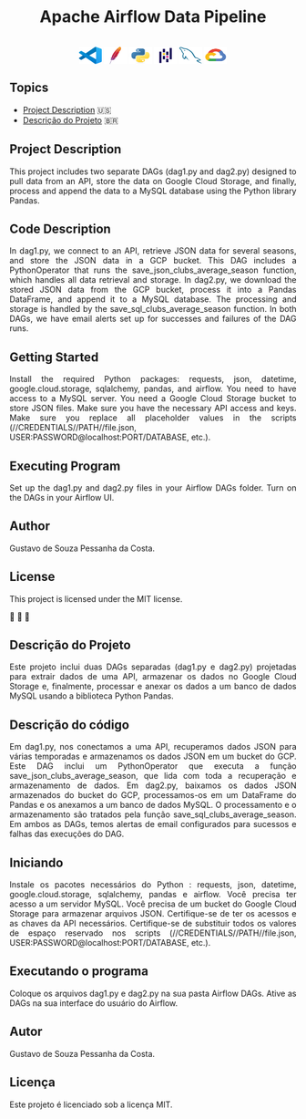 
<h1 align="center"> Apache Airflow Data Pipeline </h1>
<div dir="auto" align="center">
  <br>
  <a target="_blank" rel="noopener noreferrer nofollow" href="https://raw.githubusercontent.com/devicons/devicon/master/icons/vscode/vscode-original.svg"><img align="center" alt="Gustavo-VSCode" height="30" width="40" src="https://raw.githubusercontent.com/devicons/devicon/master/icons/vscode/vscode-original.svg" style="max-width: 100%;"></a>
  <a target="_blank" rel="noopener noreferrer nofollow" href="https://raw.githubusercontent.com/devicons/devicon/master/icons/apache/apache-original.svg"><img align="center" alt="Gustavo-Apache" height="30" width="40" src="https://raw.githubusercontent.com/devicons/devicon/master/icons/apache/apache-original.svg" style="max-width: 100%;"></a>
  <a target="_blank" rel="noopener noreferrer nofollow" href="https://raw.githubusercontent.com/devicons/devicon/master/icons/python/python-original.svg"><img align="center" alt="Gustavo-Python" height="30" width="40" src="https://raw.githubusercontent.com/devicons/devicon/master/icons/python/python-original.svg" style="max-width: 100%;"></a>
  <a target="_blank" rel="noopener noreferrer nofollow" href="https://raw.githubusercontent.com/devicons/devicon/master/icons/pandas/pandas-original.svg"><img align="center" alt="Gustavo-Pandas" height="30" width="40" src="https://raw.githubusercontent.com/devicons/devicon/master/icons/pandas/pandas-original.svg" style="max-width: 100%;"></a>
  <a target="_blank" rel="noopener noreferrer nofollow" href="https://raw.githubusercontent.com/devicons/devicon/master/icons/mysql/mysql-original.svg"><img align="center" alt="Gustavo-MySQL" height="30" width="40" src="https://raw.githubusercontent.com/devicons/devicon/master/icons/mysql/mysql-original.svg" style="max-width: 100%;"></a>
  <a target="_blank" rel="noopener noreferrer nofollow" href="https://raw.githubusercontent.com/devicons/devicon/master/icons/googlecloud/googlecloud-original.svg"><img align="center" alt="Gustavo-GCP" height="30" width="40" src="https://raw.githubusercontent.com/devicons/devicon/master/icons/googlecloud/googlecloud-original.svg" style="max-width: 100%;"></a>
</br>
</div>

## Topics
* [Project Description](#project-description) :us:
* [Descrição do Projeto](#descrição-do-projeto) :brazil:

## Project Description
<p align="justify">
This project includes two separate DAGs (dag1.py and dag2.py) designed to pull data from an API, store the data on Google Cloud Storage, and finally, process and append the data to a MySQL database using the Python library Pandas.
</p>

## Code Description
<p align="justify">
In dag1.py, we connect to an API, retrieve JSON data for several seasons, and store the JSON data in a GCP bucket. This DAG includes a PythonOperator that runs the save_json_clubs_average_season function, which handles all data retrieval and storage. In dag2.py, we download the stored JSON data from the GCP bucket, process it into a Pandas DataFrame, and append it to a MySQL database. The processing and storage is handled by the save_sql_clubs_average_season function. In both DAGs, we have email alerts set up for successes and failures of the DAG runs.
</p>

## Getting Started
<p align="justify"> Install the required Python packages: requests, json, datetime, google.cloud.storage, sqlalchemy, pandas, and airflow. You need to have access to a MySQL server. You need a Google Cloud Storage bucket to store JSON files. Make sure you have the necessary API access and keys. Make sure you replace all placeholder values in the scripts (//CREDENTIALS//PATH//file.json, USER:PASSWORD@localhost:PORT/DATABASE, etc.).
</p>

## Executing Program
<p align="justify"> Set up the dag1.py and dag2.py files in your Airflow DAGs folder. Turn on the DAGs in your Airflow UI.
</p>

## Author
<p align="justify"> Gustavo de Souza Pessanha da Costa. 
</p>

## License
<p align="justify"> This project is licensed under the MIT license. 
</p>

:small_orange_diamond: :small_orange_diamond: :small_orange_diamond:

## Descrição do Projeto
<p align="justify"> Este projeto inclui duas DAGs separadas (dag1.py e dag2.py) projetadas para extrair dados de uma API, armazenar os dados no Google Cloud Storage e, finalmente, processar e anexar os dados a um banco de dados MySQL usando a biblioteca Python Pandas.
</p>

## Descrição do código
<p align="justify"> Em dag1.py, nos conectamos a uma API, recuperamos dados JSON para várias temporadas e armazenamos os dados JSON em um bucket do GCP. Este DAG inclui um PythonOperator que executa a função save_json_clubs_average_season, que lida com toda a recuperação e armazenamento de dados. Em dag2.py, baixamos os dados JSON armazenados do bucket do GCP, processamos-os em um DataFrame do Pandas e os anexamos a um banco de dados MySQL. O processamento e o armazenamento são tratados pela função save_sql_clubs_average_season. Em ambos as DAGs, temos alertas de email configurados para sucessos e falhas das execuções do DAG.
</p>

## Iniciando
<p align="justify"> Instale os pacotes necessários do Python : requests, json, datetime, google.cloud.storage, sqlalchemy, pandas e airflow. Você precisa ter acesso a um servidor MySQL. Você precisa de um bucket do Google Cloud Storage para armazenar arquivos JSON. Certifique-se de ter os acessos e as chaves da API necessários. Certifique-se de substituir todos os valores de espaço reservado nos scripts (//CREDENTIALS//PATH//file.json, USER:PASSWORD@localhost:PORT/DATABASE, etc.).
</p>

## Executando o programa
<p align="justify"> Coloque os arquivos dag1.py e dag2.py na sua pasta Airflow DAGs. Ative as DAGs na sua interface do usuário do Airflow.
</p>

## Autor
<p align="justify"> Gustavo de Souza Pessanha da Costa.
</p>

## Licença
<p align="justify"> Este projeto é licenciado sob a licença MIT.
</p>
